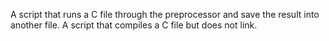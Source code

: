A script that runs a C file through the preprocessor and save the result into another file.
A script that compiles a C file but does not link.
